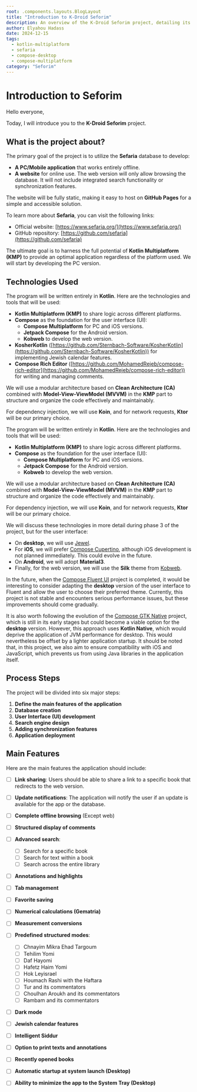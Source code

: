 ```yaml
---
root: .components.layouts.BlogLayout
title: "Introduction to K-Droid Seforim"
description: An overview of the K-Droid Seforim project, detailing its goals, technologies, features, and development process.
author: Elyahou Hadass
date: 2024-12-15
tags:
  - kotlin-multiplatform
  - sefaria
  - compose-desktop
  - compose-multiplatform
category: "Seforim"
---
```


# Introduction to Seforim

Hello everyone,

Today, I will introduce you to the **K-Droid Seforim** project.

## What is the project about?

The primary goal of the project is to utilize the **Sefaria** database to develop:

- **A PC/Mobile application** that works entirely offline.
- **A website** for online use. The web version will only allow browsing the database. It will not include integrated search functionality or synchronization features.

The website will be fully static, making it easy to host on **GitHub Pages** for a simple and accessible solution.

To learn more about **Sefaria**, you can visit the following links:

- Official website: [https://www.sefaria.org/](https://www.sefaria.org/)
- GitHub repository: [https://github.com/sefaria](https://github.com/sefaria)

The ultimate goal is to harness the full potential of **Kotlin Multiplatform (KMP)** to provide an optimal application regardless of the platform used. We will start by developing the PC version.

## Technologies Used

The program will be written entirely in **Kotlin**. Here are the technologies and tools that will be used:

- **Kotlin Multiplatform (KMP)** to share logic across different platforms.
- **Compose** as the foundation for the user interface (UI):
  - **Compose Multiplatform** for PC and iOS versions.
  - **Jetpack Compose** for the Android version.
  - **Kobweb** to develop the web version.
- **KosherKotlin** ([https://github.com/Sternbach-Software/KosherKotlin](https://github.com/Sternbach-Software/KosherKotlin)) for implementing Jewish calendar features.
- **Compose Rich Editor** ([https://github.com/MohamedRejeb/compose-rich-editor](https://github.com/MohamedRejeb/compose-rich-editor)) for writing and managing comments.

We will use a modular architecture based on **Clean Architecture (CA)** combined with **Model-View-ViewModel (MVVM)** in the **KMP** part to structure and organize the code effectively and maintainably.

For dependency injection, we will use **Koin**, and for network requests, **Ktor** will be our primary choice.

The program will be written entirely in **Kotlin**. Here are the technologies and tools that will be used:

- **Kotlin Multiplatform (KMP)** to share logic across different platforms.
- **Compose** as the foundation for the user interface (UI):
  - **Compose Multiplatform** for PC and iOS versions.
  - **Jetpack Compose** for the Android version.
  - **Kobweb** to develop the web version.

We will use a modular architecture based on **Clean Architecture (CA)** combined with **Model-View-ViewModel (MVVM)** in the **KMP** part to structure and organize the code effectively and maintainably.

For dependency injection, we will use **Koin**, and for network requests, **Ktor** will be our primary choice.

We will discuss these technologies in more detail during phase 3 of the project, but for the user interface:

- On **desktop**, we will use [Jewel](https://github.com/JetBrains/jewel).
- For **iOS**, we will prefer [Compose Cupertino](https://github.com/schott12521/compose-cupertino), although iOS development is not planned immediately. This could evolve in the future.
- On **Android**, we will adopt **Material3**.
- Finally, for the web version, we will use the **Silk** theme from [Kobweb](https://github.com/varabyte/kobweb/).

In the future, when the [Compose Fluent UI](https://github.com/Konyaco/compose-fluent-ui/) project is completed, it would be interesting to consider adapting the **desktop** version of the user interface to Fluent and allow the user to choose their preferred theme. Currently, this project is not stable and encounters serious performance issues, but these improvements should come gradually.

It is also worth following the evolution of the [Compose GTK Native](https://gitlab.com/opensavvy/ui/compose-gtk-native) project, which is still in its early stages but could become a viable option for the **desktop** version. However, this approach uses **Kotlin Native**, which would deprive the application of JVM performance for desktop. This would nevertheless be offset by a lighter application startup. It should be noted that, in this project, we also aim to ensure compatibility with iOS and JavaScript, which prevents us from using Java libraries in the application itself.

## Process Steps

The project will be divided into six major steps:

1. **Define the main features of the application**
2. **Database creation**
3. **User Interface (UI) development**
4. **Search engine design**
5. **Adding synchronization features**
6. **Application deployment**

## Main Features

Here are the main features the application should include:

- [ ] **Link sharing**: Users should be able to share a link to a specific book that redirects to the web version.

- [ ] **Update notifications**: The application will notify the user if an update is available for the app or the database.

- [ ] **Complete offline browsing** (Except web)
- [ ] **Structured display of comments**
- [ ] **Advanced search**:
  - [ ] Search for a specific book
  - [ ] Search for text within a book
  - [ ] Search across the entire library
- [ ] **Annotations and highlights**
- [ ] **Tab management**
- [ ] **Favorite saving**
- [ ] **Numerical calculations (Gematria)**
- [ ] **Measurement conversions**
- [ ] **Predefined structured modes**:
  - [ ] Chnayim Mikra Ehad Targoum
  - [ ] Tehilim Yomi
  - [ ] Daf Hayomi
  - [ ] Hafetz Haim Yomi
  - [ ] Hok Leyisrael
  - [ ] Houmach Rashi with the Haftara
  - [ ] Tur and its commentators
  - [ ] Choulhan Aroukh and its commentators
  - [ ] Rambam and its commentators
- [ ] **Dark mode**
- [ ] **Jewish calendar features**
- [ ] **Intelligent Siddur**
- [ ] **Option to print texts and annotations**
- [ ] **Recently opened books**
- [ ] **Automatic startup at system launch (Desktop)**
- [ ] **Ability to minimize the app to the System Tray (Desktop)**

